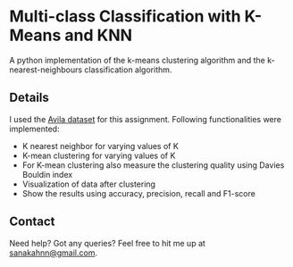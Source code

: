 # Multi-class Classification with K-Means and KNN
A python implementation of the k-means clustering algorithm and the k-nearest-neighbours classification algorithm. 

## Details
I used the [Avila dataset](https://archive.ics.uci.edu/ml/datasets/Avila) for this assignment. Following functionalities were implemented:

- K nearest neighbor for varying values of K
- K-mean clustering for varying values of K
- For K-mean clustering also measure the clustering quality using Davies Bouldin index
- Visualization of data after clustering
- Show the results using accuracy, precision, recall and F1-score

## Contact
Need help? Got any queries? Feel free to hit me up at sanakahnn@gmail.com.
